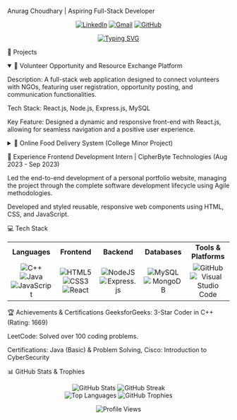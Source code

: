 Anurag Choudhary | Aspiring Full-Stack Developer
<p align="center">
<a href="https://www.google.com/search?q=https://www.linkedin.com/in/anurag-choudhary-5b62b3258/" target="_blank"><img src="https://www.google.com/search?q=https://img.shields.io/badge/LinkedIn-0077B5%3Fstyle%3Dfor-the-badge%26logo%3Dlinkedin%26logoColor%3Dwhite" alt="LinkedIn"/></a>
<a href="mailto:anuragchoudhary603@gmail.com"><img src="https://img.shields.io/badge/Gmail-D14836?style=for-the-badge&logo=gmail&logoColor=white" alt="Gmail"/></a>
<a href="https://www.google.com/search?q=https://github.com/anuragchoudhary2313" target="_blank"><img src="https://www.google.com/search?q=https://img.shields.io/badge/GitHub-100000%3Fstyle%3Dfor-the-badge%26logo%3Dgithub%26logoColor%3Dwhite" alt="GitHub"/></a>
</p>

<p align="center">
<a href="https://git.io/typing-svg"><img src="https://www.google.com/search?q=https://readme-typing-svg.demolab.com%3Ffont%3DFira%2BCode%26size%3D20%26pause%3D1000%26color%3D33F77E%26background%3D00000000%26center%3Dtrue%26vCenter%3Dtrue%26width%3D435%26lines%3DHi%252C%2BI%27m%2BAnurag%2BChoudhary%3BI%27m%2Ba%2BFull-Stack%2BDeveloper%3BI%27m%2Bpassionate%2Babout%2Bweb%2Bdevelopment%3BI%27m%2Bskilled%2Bin%2Bthe%2BMERN%2Bstack%3BLet%27s%2Bbuild%2Bsomething%2Bamazing%2Btogether!" alt="Typing SVG" /></a>
</p>

🚀 Projects
<details open>
<summary>🤝 Volunteer Opportunity and Resource Exchange Platform</summary>

Description: A full-stack web application designed to connect volunteers with NGOs, featuring user registration, opportunity posting, and communication functionalities.

Tech Stack: React.js, Node.js, Express.js, MySQL

Key Feature: Designed a dynamic and responsive front-end with React.js, allowing for seamless navigation and a positive user experience.

</details>

<details>
<summary>🍔 Online Food Delivery System (College Minor Project)</summary>

Description: A full-featured MERN stack application for browsing restaurants, placing orders, and tracking deliveries.

Tech Stack: MongoDB, Express.js, React.js, Node.js

Key Feature: Developed the back-end infrastructure to manage restaurant data, menu items, and user orders with a MongoDB database.

</details>

💼 Experience
Frontend Development Intern | CipherByte Technologies
(Aug 2023 - Sep 2023)

Led the end-to-end development of a personal portfolio website, managing the project through the complete software development lifecycle using Agile methodologies.

Developed and styled reusable, responsive web components using HTML, CSS, and JavaScript.

💻 Tech Stack
<table align="center">
<tr>
<td align="center" width="180">
<b>Languages</b>
</td>
<td align="center" width="180">
<b>Frontend</b>
</td>
<td align="center" width="180">
<b>Backend</b>
</td>
<td align="center" width="180">
<b>Databases</b>
</td>
<td align="center" width="180">
<b>Tools & Platforms</b>
</td>
</tr>
<tr>
<td align="center">
<img src="https://img.shields.io/badge/c++-%2300599C.svg?style=for-the-badge&logo=c%2B%2B&logoColor=white" alt="C++"/>
<br>
<img src="https://www.google.com/search?q=https://img.shields.io/badge/java-%2523ED8B00.svg%3Fstyle%3Dfor-the-badge%26logo%3Dopenjdk%26logoColor%3Dwhite" alt="Java"/>
<br>
<img src="https://img.shields.io/badge/javascript-%23323330.svg?style=for-the-badge&logo=javascript&logoColor=%23F7DF1E" alt="JavaScript"/>
</td>
<td align="center">
<img src="https://img.shields.io/badge/html5-%23E34F26.svg?style=for-the-badge&logo=html5&logoColor=white" alt="HTML5"/>
<br>
<img src="https://img.shields.io/badge/css3-%231572B6.svg?style=for-the-badge&logo=css3&logoColor=white" alt="CSS3"/>
<br>
<img src="https://img.shields.io/badge/react-%2320232a.svg?style=for-the-badge&logo=react&logoColor=%2361DAFB" alt="React"/>
</td>
<td align="center">
<img src="https://img.shields.io/badge/node.js-6DA55F?style=for-the-badge&logo=node.js&logoColor=white" alt="NodeJS"/>
<br>
<img src="https://www.google.com/search?q=https://img.shields.io/badge/express.js-%2523404d59.svg%3Fstyle%3Dfor-the-badge%26logo%3Dexpress%26logoColor%3Dwhite" alt="Express.js"/>
</td>
<td align="center">
<img src="https://img.shields.io/badge/mysql-4479A1.svg?style=for-the-badge&logo=mysql&logoColor=white" alt="MySQL"/>
<br>
<img src="https://www.google.com/search?q=https://img.shields.io/badge/MongoDB-%25234ea94b.svg%3Fstyle%3Dfor-the-badge%26logo%3Dmongodb%26logoColor%3Dwhite" alt="MongoDB"/>
</td>
<td align="center">
<img src="https://www.google.com/search?q=https://img.shields.io/badge/github-%2523121011.svg%3Fstyle%3Dfor-the-badge%26logo%3Dgithub%26logoColor%3Dwhite" alt="GitHub"/>
<br>
<img src="https://www.google.com/search?q=https://img.shields.io/badge/VS%2520Code-0078d7.svg%3Fstyle%3Dfor-the-badge%26logo%3Dvisual-studio-code%26logoColor%3Dwhite" alt="Visual Studio Code"/>
</td>
</tr>
</table>

🏆 Achievements & Certifications
GeeksforGeeks: 3-Star Coder in C++ (Rating: 1669)

LeetCode: Solved over 100 coding problems.

Certifications: Java (Basic) & Problem Solving, Cisco: Introduction to CyberSecurity

📊 GitHub Stats & Trophies
<p align="center">
<img src="https://www.google.com/search?q=https://github-readme-stats.vercel.app/api%3Fusername%3Danuragchoudhary2313%26theme%3Ddark%26hide_border%3Dfalse%26include_all_commits%3Dtrue%26count_private%3Dtrue" alt="GitHub Stats" />
<img src="https://nirzak-streak-stats.vercel.app/?user=anuragchoudhary2313&theme=dark&hide_border=false" alt="GitHub Streak" />
<br>
<img src="https://www.google.com/search?q=https://github-readme-stats.vercel.app/api/top-langs/%3Fusername%3Danuragchoudhary2313%26theme%3Ddark%26hide_border%3Dfalse%26include_all_commits%3Dtrue%26count_private%3Dtrue%26layout%3Dcompact" alt="Top Languages" />
<img src="https://github-profile-trophy.vercel.app/?username=anuragchoudhary2313&theme=radical&no-frame=false&no-bg=true&margin-w=4" alt="GitHub Trophies" />
</p>

<p align="center">
<img src="https://visitcount.itsvg.in/api?id=anuragchoudhary2313&icon=0&color=0" alt="Profile Views"/>
</p>
